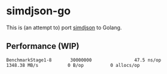 # simdjson-go

This is (an attempt to) port [simdjson](https://github.com/lemire/simdjson) to Golang.

## Performance (WIP)

```
BenchmarkStage1-8       30000000                47.5 ns/op      1348.38 MB/s           0 B/op          0 allocs/op
```
